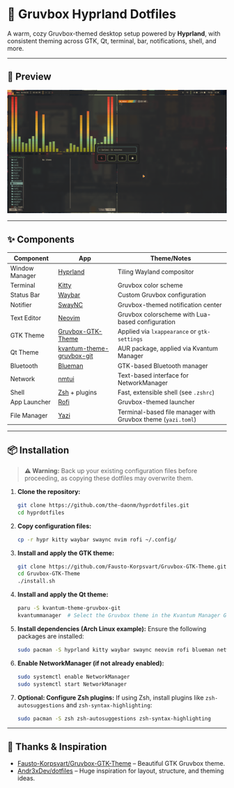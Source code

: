 # 🏡 Gruvbox Hyprland Dotfiles

A warm, cozy Gruvbox-themed desktop setup powered by **Hyprland**, with consistent theming across GTK, Qt, terminal, bar, notifications, shell, and more.

---

## 📸 Preview

![Screenshot](./pic1.png)

---

## ✨ Components

| Component       | App                        | Theme/Notes                                                                            |
|-----------------|----------------------------|----------------------------------------------------------------------------------------|
| Window Manager | [Hyprland](https://github.com/hyprwm/Hyprland) | Tiling Wayland compositor                                                               |
| Terminal       | [Kitty](https://github.com/kovidgoyal/kitty)   | Gruvbox color scheme                                                                    |
| Status Bar     | [Waybar](https://github.com/Alexays/Waybar)    | Custom Gruvbox configuration                                                            |
| Notifier       | [SwayNC](https://github.com/ErikReider/SwayNotificationCenter) | Gruvbox-themed notification center                                                      |
| Text Editor    | [Neovim](https://github.com/neovim/neovim)     | Gruvbox colorscheme with Lua-based configuration                                        |
| GTK Theme      | [Gruvbox-GTK-Theme](https://github.com/Fausto-Korpsvart/Gruvbox-GTK-Theme) | Applied via `lxappearance` or `gtk-settings`                                           |
| Qt Theme       | [kvantum-theme-gruvbox-git](https://aur.archlinux.org/packages/kvantum-theme-gruvbox-git) | AUR package, applied via Kvantum Manager                                                |
| Bluetooth      | [Blueman](https://github.com/blueman-project/blueman) | GTK-based Bluetooth manager                                                             |
| Network        | [nmtui](https://wiki.archlinux.org/title/NetworkManager#nmtui) | Text-based interface for NetworkManager                                                 |
| Shell          | [Zsh](https://www.zsh.org/) + plugins           | Fast, extensible shell (see `.zshrc`)                                                   |
| App Launcher   | [Rofi](https://github.com/davatorium/rofi)     | Gruvbox-themed launcher                                                                 |
| File Manager    | [Yazi](https://github.com/sxyazi/yazi)         | Terminal-based file manager with Gruvbox theme (`yazi.toml`)                              |

---
## 📦 Installation

> **⚠️ Warning:** Back up your existing configuration files before proceeding, as copying these dotfiles may overwrite them.

1. **Clone the repository:**
   ```bash
   git clone https://github.com/the-daonm/hyprdotfiles.git
   cd hyprdotfiles
   ```

2. **Copy configuration files:**
   ```bash
   cp -r hypr kitty waybar swaync nvim rofi ~/.config/
   ```

3. **Install and apply the GTK theme:**
   ```bash
   git clone https://github.com/Fausto-Korpsvart/Gruvbox-GTK-Theme.git
   cd Gruvbox-GTK-Theme
   ./install.sh
   ```

4. **Install and apply the Qt theme:**
   ```bash
   paru -S kvantum-theme-gruvbox-git
   kvantummanager  # Select the Gruvbox theme in the Kvantum Manager GUI
   ```

5. **Install dependencies (Arch Linux example):**
   Ensure the following packages are installed:
   ```bash
   sudo pacman -S hyprland kitty waybar swaync neovim rofi blueman networkmanager
   ```

6. **Enable NetworkManager (if not already enabled):**
   ```bash
   sudo systemctl enable NetworkManager
   sudo systemctl start NetworkManager
   ```

7. **Optional: Configure Zsh plugins:**
   If using Zsh, install plugins like `zsh-autosuggestions` and `zsh-syntax-highlighting`:
   ```bash
   sudo pacman -S zsh zsh-autosuggestions zsh-syntax-highlighting
   ```

---

## 🙏 Thanks & Inspiration

- [Fausto-Korpsvart/Gruvbox-GTK-Theme](https://github.com/Fausto-Korpsvart/Gruvbox-GTK-Theme) – Beautiful GTK Gruvbox theme.
- [Andr3xDev/dotfiles](https://github.com/Andr3xDev/dotfiles/tree/trunk) – Huge inspiration for layout, structure, and theming ideas.
